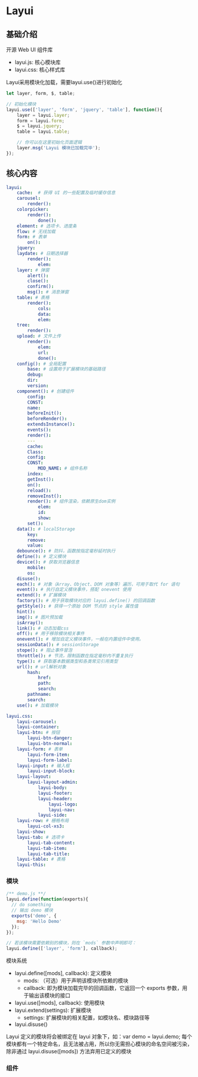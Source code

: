 # Layui



## 基础介绍

开源 Web UI 组件库
- layui.js: 核心模块库
- layui.css: 核心样式库

Layui采用模块化加载，需要layui.use()进行初始化
```js
let layer, form, $, table;

// 初始化模块
layui.use(['layer', 'form', 'jquery', 'table'], function(){
    layer = layui.layer;
    form = layui.form;
    $ = layui.jquery;
    table = layui.table;

    // 你可以在这里初始化页面逻辑
    layer.msg('Layui 模块已加载完毕');
});
```





## 核心内容
```yaml
layui:
    cache:  # 获得 UI 的一些配置及临时缓存信息
    carousel:
        render():
    colorpicker:
        render():
            done():
    element: # 选项卡、进度条
    flow: # 无线加载
    form: # 表单
        on():
    jquery:
    laydate: # 日期选择器
        render():
            elem:
    layer: # 弹窗
        alert():
        close():
        confirm():
        msg(): # 消息弹窗
    table: # 表格
        render():
            cols:
            data:
            elem:
    tree:
        render():
    upload: # 文件上传
        render():
            elem:
            url:
            done():
    config(): # 全局配置
        base: # 设置用于扩展模块的基础路径
        debug:
        dir:
        version:
    component(): # 创建组件
        config:
        CONST:
        name:
        beforeInit():
        beforeRender():
        extendsInstance():
        events():
        render():
        ---
        cache:
        Class:
        config:
        CONST:
            MOD_NAME: # 组件名称
        index:
        getInst():
        on():
        reload():
        removeInst():
        render(): # 组件渲染，依赖原生dom实例
            elem:
            id:
            show:
        set():
    data(): # localStorage
        key:
        remove:
        value:
    debounce(): # 防抖，函数按指定毫秒延时执行
    define(): # 定义模块
    device(): # 获取浏览器信息
        mobile:
        os:
    disuse():
    each(): # 对象（Array、Object、DOM 对象等）遍历，可用于取代 for 语句
    event(): # 执行自定义模块事件，搭配 onevent 使用
    extend(): # 扩展模块
    factory(): # 用于获取模块对应的 layui.define() 的回调函数
    getStyle(): # 获得一个原始 DOM 节点的 style 属性值
    hint():
    img(): # 图片预加载
    isArray():
    link(): # 动态加载css
    off(): # 用于移除模块相关事件
    onevent(): # 增加自定义模块事件，一般在内置组件中使用。
    sessionData(): # sessionStorage 
    stope(): # 阻止事件冒泡
    throttle(): # 节流，限制函数在指定毫秒内不重复执行
    type(): # 获取基本数据类型和各类常见引用类型
    url(): # url解析对象
        hash:
            href:
            path:
            search:
        pathname:
        search:
    use(): # 加载模块

layui.css:
    layui-carousel:
    layui-container:
    layui-btn: # 按钮
        layui-btn-danger:
        layui-btn-normal:
    layui-form: # 表单
        layui-form-item:
        layui-form-label:
    layui-input: # 输入框
        layui-input-block:
    layui-layout:
        layui-layout-admin:
            layui-body:
            layui-footer:
            layui-header:
                layui-logo:
                layui-nav:
            layui-side:
    layui-row: # 栅格布局
        layui-col-xs3:
    layui-show:
    layui-tab: # 选项卡
        layui-tab-content:
        layui-tab-item:
        layui-tab-title:
    layui-table: # 表格
    layui-this:
```

### 模块
```js
/** demo.js **/
layui.define(function(exports){
  // do something
  // 输出 demo 模块
  exports('demo', {
    msg: 'Hello Demo'
  });
});

// 若该模块需要依赖别的模块，则在 `mods` 参数中声明即可：
layui.define(['layer', 'form'], callback);
```

模块系统
- layui.define([mods], callback): 定义模块
    - mods: （可选）用于声明该模块所依赖的模块
    - callback: 即为模块加载完毕的回调函数，它返回一个 exports 参数，用于输出该模块的接口
- layui.use([mods], callback): 使用模块
- layui.extend(settings): 扩展模块
    - settings: 扩展模块的相关配置，如模块名、模块路径等
- layui.disuse()

Layui 定义的模块将会被绑定在 layui 对象下，如：var demo = layui.demo;
 每个模块都有一个特定命名，且无法被占用，所以你无需担心模块的命名空间被污染，除非通过 layui.disuse([mods]) 方法弃用已定义的模块


### 组件

